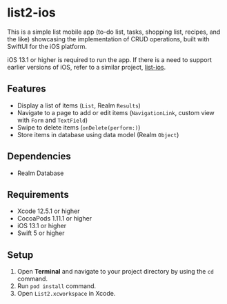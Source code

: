 # list2-ios
This is a simple list mobile app (to-do list, tasks, shopping list, recipes, and the like) showcasing the implementation of CRUD operations, built with SwiftUI for the iOS platform.

iOS 13.1 or higher is required to run the app. If there is a need to support earlier versions of iOS, refer to a similar project, [list-ios](https://github.com/cyliong/list-ios).

## Features
- Display a list of items (`List`, Realm `Results`)
- Navigate to a page to add or edit items (`NavigationLink`, custom view with `Form` and `TextField`)
- Swipe to delete items (`onDelete(perform:)`)
- Store items in database using data model (Realm `Object`)

## Dependencies
- Realm Database

## Requirements
- Xcode 12.5.1 or higher
- CocoaPods 1.11.1 or higher
- iOS 13.1 or higher
- Swift 5 or higher

## Setup
1. Open **Terminal** and navigate to your project directory by using the `cd` command.
2. Run `pod install` command.
3. Open `List2.xcworkspace` in Xcode.
